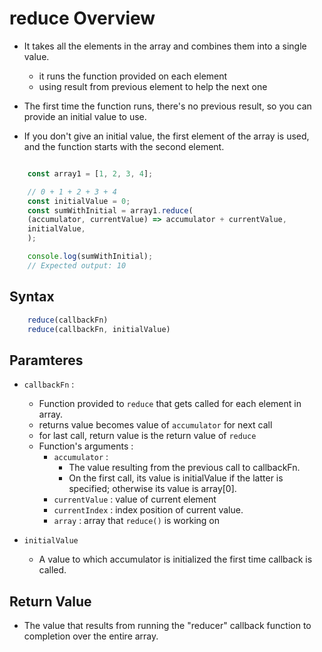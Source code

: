 # reduce Overview

- It takes all the elements in the array and combines them into a single value.
    - it runs the function provided on each element
    - using result from previous element to help the next one
    

- The first time the function runs, there's no previous result, so you can provide an initial value to use.
- If you don't give an initial value, the first element of the array is used, and the function starts with the second element.



``` javascript

    const array1 = [1, 2, 3, 4];

    // 0 + 1 + 2 + 3 + 4
    const initialValue = 0;
    const sumWithInitial = array1.reduce(
    (accumulator, currentValue) => accumulator + currentValue,
    initialValue,
    );

    console.log(sumWithInitial);
    // Expected output: 10
```

## Syntax

``` javascript
    reduce(callbackFn)
    reduce(callbackFn, initialValue)
```
## Paramteres

- `callbackFn` :
    - Function provided to `reduce` that gets called for each element in array.
    - returns value becomes value of `accumulator` for next call
    - for last call, return value is the return value of `reduce`
    - Function's arguments :
        - `accumulator` : 
            - The value resulting from the previous call to callbackFn.
            - On the first call, its value is initialValue if the latter is specified; otherwise its value is array[0].
        - `currentValue` : value of current element
        - `currentIndex` : index position of current value.
        - `array` : array that `reduce()` is working on
    
- `initialValue`
    - A value to which accumulator is initialized the first time callback is called.

## Return Value
- The value that results from running the "reducer" callback function to completion over the entire array.